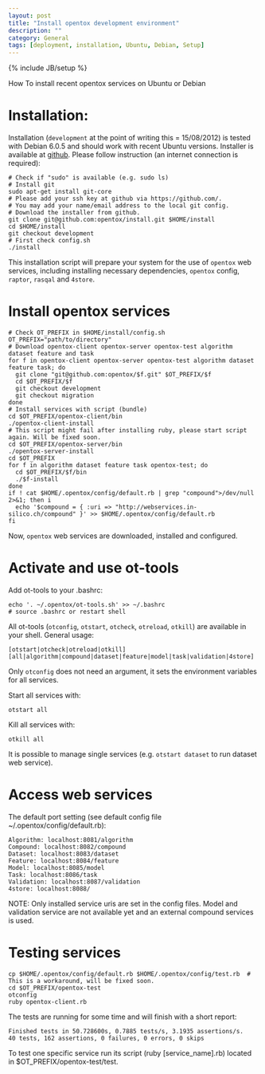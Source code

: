 ```yaml
---
layout: post
title: "Install opentox development environment"
description: ""
category: General
tags: [deployment, installation, Ubuntu, Debian, Setup]
---
```

{% include JB/setup %}

How To install recent opentox services on Ubuntu or Debian

# Installation:

Installation (`development` at the point of writing this = 15/08/2012) is tested with Debian 6.0.5 and should work with recent Ubuntu versions. Installer is available at [github](https://github.com/opentox/install). Please follow instruction (an internet connection is required):

    # Check if "sudo" is available (e.g. sudo ls)
    # Install git
    sudo apt-get install git-core 
    # Please add your ssh key at github via https://github.com/. 
    # You may add your name/email address to the local git config.
    # Download the installer from github. 
    git clone git@github.com:opentox/install.git $HOME/install
    cd $HOME/install
    git checkout development
    # First check config.sh
    ./install

This installation script will prepare your system for the use of `opentox` web services, including installing necessary dependencies, `opentox` config, `raptor`, `rasqal` and `4store`. 

# Install opentox services

    # Check OT_PREFIX in $HOME/install/config.sh 
    OT_PREFIX="path/to/directory"
    # Download opentox-client opentox-server opentox-test algorithm dataset feature and task
    for f in opentox-client opentox-server opentox-test algorithm dataset feature task; do 
      git clone "git@github.com:opentox/$f.git" $OT_PREFIX/$f
      cd $OT_PREFIX/$f
      git checkout development
      git checkout migration
    done 
    # Install services with script (bundle)
    cd $OT_PREFIX/opentox-client/bin 
    ./opentox-client-install 
    # This script might fail after installing ruby, please start script again. Will be fixed soon.
    cd $OT_PREFIX/opentox-server/bin
    ./opentox-server-install
    cd $OT_PREFIX
    for f in algorithm dataset feature task opentox-test; do
      cd $OT_PREFIX/$f/bin
      ./$f-install
    done
    if ! cat $HOME/.opentox/config/default.rb | grep "compound">/dev/null 2>&1; then i
      echo '$compound = { :uri => "http://webservices.in-silico.ch/compound" }' >> $HOME/.opentox/config/default.rb
    fi 

Now, `opentox` web services are downloaded, installed and configured.   
    
# Activate and use ot-tools

Add ot-tools to your .bashrc:

    echo '. ~/.opentox/ot-tools.sh' >> ~/.bashrc
    # source .bashrc or restart shell

All ot-tools (`otconfig`, `otstart`, `otcheck`, `otreload`, `otkill`) are available in your shell. General usage: 

    [otstart|otcheck|otreload|otkill] [all|algorithm|compound|dataset|feature|model|task|validation|4store]

Only `otconfig` does not need an argument, it sets the environment variables for all services. 

Start all services with:

    otstart all 

Kill all services with:
    
    otkill all

It is possible to manage single services (e.g. `otstart dataset` to run dataset web service). 

# Access web services

The default port setting (see default config file ~/.opentox/config/default.rb):

    Algorithm: localhost:8081/algorithm
    Compound: localhost:8082/compound
    Dataset: localhost:8083/dataset
    Feature: localhost:8084/feature
    Model: localhost:8085/model
    Task: localhost:8086/task
    Validation: localhost:8087/validation
    4store: localhost:8088/

NOTE: Only installed service uris are set in the config files. Model and validation service are not available yet and an external compound services is used. 

# Testing services

    cp $HOME/.opentox/config/default.rb $HOME/.opentox/config/test.rb  # This is a workaround, will be fixed soon.
    cd $OT_PREFIX/opentox-test
    otconfig
    ruby opentox-client.rb

The tests are running for some time and will finish with a short report:
    
    Finished tests in 50.728600s, 0.7885 tests/s, 3.1935 assertions/s.
    40 tests, 162 assertions, 0 failures, 0 errors, 0 skips

To test one specific service run its script (ruby [service_name].rb) located in $OT_PREFIX/opentox-test/test.


